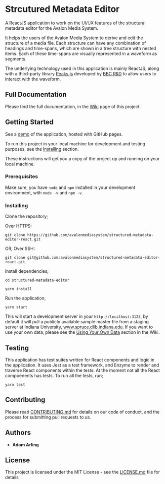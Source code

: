 # Strcutured Metadata Editor

A ReactJS application to work on the UI/UX features of the structural metadata editor for the Avalon Media System.

It helps the users of the Avalon Media System to derive and edit the structure of a media file. Each structure can have any combination of headings and time-spans, which are shown in a tree structure with nested items. Each of these time-spans are visually represented in a waveform as segments.

The underlying technology used in this application is mainly ReactJS, along with a third-party library [Peaks.js](https://github.com/bbc/peaks.js) developed by [BBC R&D](https://www.bbc.co.uk/rd) to allow users to interact with the waveform.

## Full Documentation

Please find the full documentation, in the [Wiki](https://github.com/avalonmediasystem/structured-metadata-editor-react/wiki) page of this project.

## Getting Started

See a [demo](https://avalonmediasystem.github.io/structured-metadata-editor-react/) of the application, hosted with GitHub pages.

To run this project in your local machine for development and testing purposes, see the [Installing](#installing) section.

These instructions will get you a copy of the project up and running on your local machine.

### Prerequisites

Make sure, you have `node` and `npm` installed in your development environment, with `node -v` and `npm -v`.

### Installing

Clone the repository;

Over HTTPS:

```
git clone https://github.com/avalonmediasystem/structured-metadata-editor-react.git
```

OR,
Over SSH:

```
git clone git@github.com:avalonmediasystem/structured-metadata-editor-react.git
```

Install dependencies;

```
cd structured-metadata-editor

yarn install
```

Run the application;

```
yarn start
```

This will start a development server in your `http://localhost:3123`, by default it will pull a publicly available sample master file from a staging server at Indiana University, www.spruce.dlib.indiana.edu. If you want to use your own data, please see the [Using Your Own Data](https://github.com/avalonmediasystem/structured-metadata-editor-react/wiki/Developer-Guide#using-your-own-data) section in the Wiki.

## Testing

This application has test suites written for React components and logic in the application. It uses Jest as a test framework, and Enzyme to render and traverse React components within the tests. At the moment not all the React compoenents has tests. To run all the tests, run;

```
yarn test
```

## Contributing

Please read [CONTRIBUTING.md](https://gist.github.com/PurpleBooth/b24679402957c63ec426) for details on our code of conduct, and the process for submitting pull requests to us.

## Authors

- **Adam Arling**

## License

This project is licensed under the MIT License - see the [LICENSE.md](LICENSE.md) file for details
